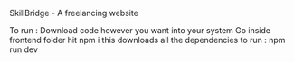 SkillBridge - A freelancing website 

To run :
  Download code however you want into your system
  Go inside frontend folder
  hit npm i
  this downloads all the dependencies
  to run : npm run dev

